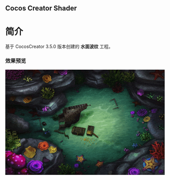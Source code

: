 ## Cocos Creator Shader

# 简介
基于 CocosCreator 3.5.0 版本创建的 **水面波纹** 工程。

### 效果预览
![image](../../../gif/202202/2022022411.gif)